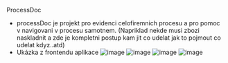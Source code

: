 ProcessDoc 
- processDoc je projekt pro evidenci celofiremnich procesu a pro pomoc v navigovani v procesu samotnem. (Napriklad nekde musi zbozi naskladnit a zde je kompletni postup kam jit co udelat jak to pojmout co udelat kdyz..atd)
- Ukázka z frontendu aplikace
![image](https://user-images.githubusercontent.com/8522913/132212322-0bbc24b6-2e82-423b-b1f9-61f777a6d3e9.png)
![image](https://user-images.githubusercontent.com/8522913/132212395-43c1d005-cf6f-4796-aa23-f5992b3872d1.png)
![image](https://user-images.githubusercontent.com/8522913/132212582-55fd9b0d-a2b7-41ee-b88e-c22aee4b5a30.png)
![image](https://user-images.githubusercontent.com/8522913/132212100-83495036-2fce-415d-b8ab-0088f6414097.png)
